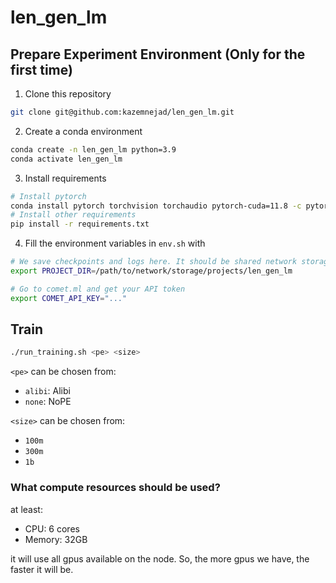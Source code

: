 # len_gen_lm
## Prepare Experiment Environment (Only for the first time)
1. Clone this repository
```bash
git clone git@github.com:kazemnejad/len_gen_lm.git
```
2. Create a conda environment
```bash
conda create -n len_gen_lm python=3.9
conda activate len_gen_lm
```
3. Install requirements
```bash
# Install pytorch
conda install pytorch torchvision torchaudio pytorch-cuda=11.8 -c pytorch -c nvidia
# Install other requirements
pip install -r requirements.txt
```
4. Fill the environment variables in `env.sh` with
```bash
# We save checkpoints and logs here. It should be shared network storage accessible from all nodes.
export PROJECT_DIR=/path/to/network/storage/projects/len_gen_lm

# Go to comet.ml and get your API token
export COMET_API_KEY="..."
```
## Train
```bash
./run_training.sh <pe> <size>
```

`<pe>` can be chosen from:
- `alibi`: Alibi
- `none`: NoPE

`<size>` can be chosen from:
- `100m`
- `300m`
- `1b`

### What compute resources should be used?
at least:
- CPU: 6 cores
- Memory: 32GB

it will use all gpus available on the node. So, the more gpus we have, the faster it will be.